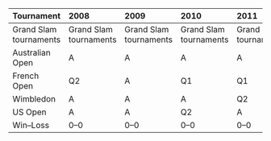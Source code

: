 | Tournament             | 2008                   | 2009                   | 2010                   | 2011                   | 2012                   |
|:-----------------------|:-----------------------|:-----------------------|:-----------------------|:-----------------------|:-----------------------|
| Grand Slam tournaments | Grand Slam tournaments | Grand Slam tournaments | Grand Slam tournaments | Grand Slam tournaments | Grand Slam tournaments |
| Australian Open        | A                      | A                      | A                      | A                      | Q1                     |
| French Open            | Q2                     | A                      | Q1                     | Q1                     | A                      |
| Wimbledon              | A                      | A                      | A                      | Q2                     | A                      |
| US Open                | A                      | A                      | Q2                     | A                      | Q1                     |
| Win–Loss               | 0–0                    | 0–0                    | 0–0                    | 0–0                    | 0–0                    |